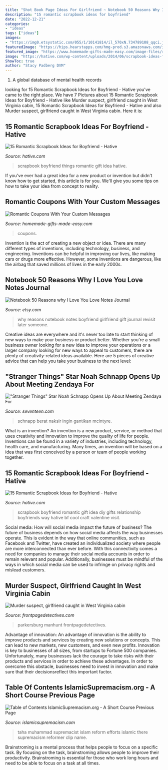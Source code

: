 ```yaml
---
title: "Shot Book Page Ideas For Girlfriend ~ Notebook 50 Reasons Why I Love You Love Notes Journal"
description: "15 romantic scrapbook ideas for boyfriend"
date: "2022-12-21"
categories:
- "ideas"
tags: ["ideas"]
images:
- "https://img0.etsystatic.com/055/1/10141814/il_570xN.734789108_qqci.jpg"
featuredImage: "https://hips.hearstapps.com/hmg-prod.s3.amazonaws.com/images/pictured-noah-schnapp-and-zendaya-attend-the-2019-e-peoples-news-photo-1583510737.jpg?crop=1.00xw:0.356xh;0,0.0434xh&amp;resize=1200:*"
featured_image: "https://www.homemade-gifts-made-easy.com/image-files/romantic-coupons-modern-preview-638x602.jpg"
image: "https://hative.com/wp-content/uploads/2014/06/scrapbook-ideas-for-boyfriend/3-scrapbook-ideas-for-boyfriend.jpg"
ShowToc: true
author: "Stacy Padberg DVM"
---
```



1. A global database of mental health records 

	

		
looking for 15 Romantic Scrapbook Ideas for Boyfriend - Hative you've came to the right place. We have 7 Pictures about 15 Romantic Scrapbook Ideas for Boyfriend - Hative like Murder suspect, girlfriend caught in West Virginia cabin, 15 Romantic Scrapbook Ideas for Boyfriend - Hative and also Murder suspect, girlfriend caught in West Virginia cabin. Here it is:
		
    
## 15 Romantic Scrapbook Ideas For Boyfriend - Hative

<img loading=lazy src="https://hative.com/wp-content/uploads/2014/06/scrapbook-ideas-for-boyfriend/15-scrapbook-ideas-for-lovers.jpg" onerror="this.onerror=null;this.src='https://tse3.mm.bing.net/th?id=OIP.yVe2dgRCo143V2Jw0D_N3AHaHa&amp;pid=15.1';" alt="15 Romantic Scrapbook Ideas for Boyfriend - Hative">

_Source: hative.com_

>scrapbook boyfriend things romantic gift idea hative. 

	

If you've ever had a great idea for a new product or invention but didn't know how to get started, this article is for you. We'll give you some tips on how to take your idea from concept to reality.

    
## Romantic Coupons With Your Custom Messages

<img loading=lazy src="https://www.homemade-gifts-made-easy.com/image-files/romantic-coupons-modern-preview-638x602.jpg" onerror="this.onerror=null;this.src='https://tse3.mm.bing.net/th?id=OIP.oVTq7DVJZIJDWlk296JKZwHaG_&amp;pid=15.1';" alt="Romantic Coupons With Your Custom Messages">

_Source: homemade-gifts-made-easy.com_

>coupons. 

	

Invention is the act of creating a new object or idea. There are many different types of inventions, including technology, business, and engineering. Inventions can be helpful in improving our lives, like making cars or drugs more effective. However, some inventions are dangerous, like the airbag that saved millions of lives in the early 2000s.

    
## Notebook 50 Reasons Why I Love You Love Notes Journal

<img loading=lazy src="https://img0.etsystatic.com/055/1/10141814/il_570xN.734789108_qqci.jpg" onerror="this.onerror=null;this.src='https://tse3.mm.bing.net/th?id=OIP.AL7vc2XGiqdBxsOrd2hongHaJ4&amp;pid=15.1';" alt="Notebook 50 Reasons why I Love You Love Notes Journal">

_Source: etsy.com_

>why reasons notebook notes boyfriend girlfriend gift journal revisit later someone. 

	

Creative ideas are everywhere and it's never too late to start thinking of new ways to make your business or product better. Whether you're a small business owner looking for a new idea to improve your operations or a larger company looking for new ways to appeal to customers, there are plenty of creativity-related ideas available. Here are 5 pieces of creative advice that can help you take your business to the next level: 

    
## &quot;Stranger Things&quot; Star Noah Schnapp Opens Up About Meeting Zendaya For

<img loading=lazy src="https://hips.hearstapps.com/hmg-prod.s3.amazonaws.com/images/pictured-noah-schnapp-and-zendaya-attend-the-2019-e-peoples-news-photo-1583510737.jpg?crop=1.00xw:0.356xh;0,0.0434xh&amp;resize=1200:*" onerror="this.onerror=null;this.src='https://tse4.mm.bing.net/th?id=OIP.RPBzELFESjrMF20NfiSPPwHaDu&amp;pid=15.1';" alt="&quot;Stranger Things&quot; Star Noah Schnapp Opens Up About Meeting Zendaya For">

_Source: seventeen.com_

>schnapp berat naksir ingin gantikan mcintyre. 

	

What is an invention?
An invention is a new product, service, or method that uses creativity and innovation to improve the quality of life for people. Inventions can be found in a variety of industries, including technology, health care, and manufacturing. Many times, an invention will be based on a idea that was first conceived by a person or team of people working together.

    
## 15 Romantic Scrapbook Ideas For Boyfriend - Hative

<img loading=lazy src="https://hative.com/wp-content/uploads/2014/06/scrapbook-ideas-for-boyfriend/3-scrapbook-ideas-for-boyfriend.jpg" onerror="this.onerror=null;this.src='https://tse4.mm.bing.net/th?id=OIP.IFKQwtreC_5f5OAKfwfc8gHaFh&amp;pid=15.1';" alt="15 Romantic Scrapbook Ideas for Boyfriend - Hative">

_Source: hative.com_

>scrapbook boyfriend romantic gift idea diy gifts relationship boyfriends way hative bf cool craft valentine visit. 

	

Social media: How will social media impact the future of business?
The future of business depends on how social media affects the way businesses operate. This is evident in the way that online communities, such as Facebook and Twitter, have created an individualized society where people are more interconnected than ever before. With this connectivity comes a need for companies to manage their social media accounts in order to remain relevant and popular. Additionally, businesses must be mindful of the ways in which social media can be used to infringe on privacy rights and mislead customers.

    
## Murder Suspect, Girlfriend Caught In West Virginia Cabin

<img loading=lazy src="https://media.frontpagedetectives.com/brand-img/W_KpMGXlg/1200x628/parkersburg-1623517821678.jpg" onerror="this.onerror=null;this.src='https://tse2.mm.bing.net/th?id=OIP.sZ6GF43Ju_qTWnUVk2OKUAHaD4&amp;pid=15.1';" alt="Murder suspect, girlfriend caught in West Virginia cabin">

_Source: frontpagedetectives.com_

>parkersburg manhunt frontpagedetectives. 

	

Advantage of innovation:
An advantage of innovation is the ability to improve products and services by creating new solutions or concepts. This can lead to new markets, new customers, and even new profits. Innovation is key to businesses of all sizes, from startups to Fortune 500 companies. Unfortunately, many businesses lack the courage to take risks with their products and services in order to achieve these advantages. In order to overcome this obstacle, businesses need to invest in innovation and make sure that their decisionsreflect this important factor.

    
## Table Of Contents IslamicSupremacism.org - A Short Course Previous Page

<img loading=lazy src="http://islamicsupremacism.com/Islamic_Supremacism/Efforts_To_Reform_Islam_files/mahmoud-taha-1.jpg" onerror="this.onerror=null;this.src='https://tse1.mm.bing.net/th?id=OIP.QfF972DXSCfDW8JDSNdDNgHaLR&amp;pid=15.1';" alt="Table of Contents IslamicSupremacism.org - A Short Course Previous Page">

_Source: islamicsupremacism.com_

>taha muhammad supremacist islam reform efforts islamic there supremacism reformer clip name. 

	

Brainstroming is a mental process that helps people to focus on a specific task. By focusing on the task, brainstroming allows people to improve their productivity. Brainstroming is essential for those who work long hours and need to be able to focus on a task at all times.

